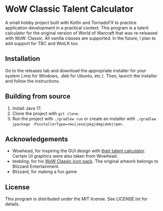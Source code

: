 # WoW Classic Talent Calculator
A small hobby project built with Kotlin and TornadoFX to practice application development in a practical context.
This program is a talent calculator for the original version of World of Warcraft that was re-released with WoW: Classic.
All vanilla classes are supported. In the future, I plan to add support for TBC and WotLK too.
                     
## Installation
Go to the releases tab and download the appropriate installer for your system 
(.msi for Windows, .deb for Ubuntu, etc.). Then, launch the installer and follow the instructions.

## Building from source
1. Install Java 17.
2. Clone the project with `git clone`.
3. Run the project with `./gradlew run` or create an installer with `./gradlew jpackage -PinstallerType=<msi|exe|pkg|dmg|deb|rpm>`.
                                                       
## Acknowledgements
- Wowhead, for inspiring the GUI design with [their talent calculator](https://classic.wowhead.com/talent-calc/warlock).
    Certain UI graphics were also taken from Wowhead.
- teebling, for his [WoW Classic icon pack](https://www.warcrafttavern.com/community/art-resources/icon-pack-2000-wow-vanilla-classic-icons-in-png/).
    The original artwork belongs to Blizzard Entertainment.
- Blizzard, for making a fun game

## License
This program is distributed under the MIT license. See LICENSE.txt for details.
